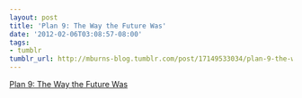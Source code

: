 ```yaml
---
layout: post
title: 'Plan 9: The Way the Future Was'
date: '2012-02-06T03:08:57-08:00'
tags:
- tumblr
tumblr_url: http://mburns-blog.tumblr.com/post/17149533034/plan-9-the-way-the-future-was
---
```

<a href="http://catb.org/~esr/writings/taoup/html/plan9.html">Plan 9: The Way the Future Was</a>

